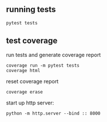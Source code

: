 ## running tests
`pytest tests`
## test coverage
run tests and generate coverage report
```
coverage run -m pytest tests
coverage html
```
reset coverage report
```
coverage erase
```
start up http server:
```
python -m http.server --bind :: 8000
```